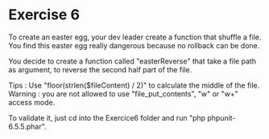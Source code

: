 # Exercise 6

To create an easter egg, your dev leader create a function that shuffle a file. You find this easter egg 
really dangerous because no rollback can be done.

You decide to create a function called "easterReverse" that take a file path as argument, to reverse 
the second half part of the file.

Tips : Use "floor(strlen($fileContent) / 2)" to calculate the middle of the file.
Warning : you are not allowed to use "file_put_contents", "w" or "w+" access mode.

To validate it, just cd into the Exercice6 folder and run "php phpunit-6.5.5.phar".
